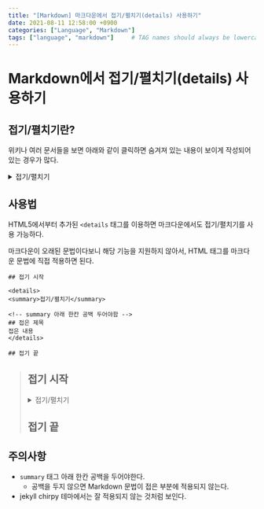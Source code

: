 ```yaml
---
title: "[Markdown] 마크다운에서 접기/펼치기(details) 사용하기"
date: 2021-08-11 12:58:00 +0900
categories: ["Language", "Markdown"]
tags: ["language", "markdown"]     # TAG names should always be lowercase
---
```


# Markdown에서 접기/펼치기(details) 사용하기

## 접기/펼치기란?

위키나 여러 문서들을 보면 아래와 같이 클릭하면 숨겨져 있는 내용이 보이게 작성되어있는 경우가 많다.

<details>
    <summary>접기/펼치기</summary>

## 접은 제목
접은 내용
</details>

## 사용법

HTML5에서부터 추가된 `<details` 태그를 이용하면 마크다운에서도 접기/펼치기를 사용 가능하다.

마크다운이 오래된 문법이다보니 해당 기능을 지원하지 않아서, HTML 태그를 마크다운 문법에 직접 적용하면 된다.

    ## 접기 시작

    <details>
    <summary>접기/펼치기</summary>

    <!-- summary 아래 한칸 공백 두어야함 -->
    ## 접은 제목
    접은 내용
    </details>

    ## 접기 끝

>## 접기 시작
>
><details>
><summary>접기/펼치기</summary>
>
><!-- summary 아래 한칸 공백 두어야함 -->
>## 접은 제목
>접은 내용
>
></details>
>
>## 접기 끝

## 주의사항
- `summary` 태그 아래 한칸 공백을 두어야한다.
  - 공백을 두지 않으면 Markdown 문법이 접은 부분에 적용되지 않는다.
- jekyll chirpy 테마에서는 잘 적용되지 않는 것처럼 보인다.